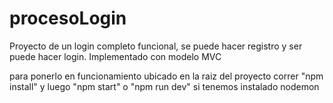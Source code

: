 # procesoLogin

Proyecto de un login completo funcional, se puede hacer registro y ser puede hacer login.
Implementado con modelo MVC

para ponerlo en funcionamiento ubicado en la raiz del proyecto correr "npm install" y luego "npm start" o "npm run dev" si tenemos instalado nodemon
